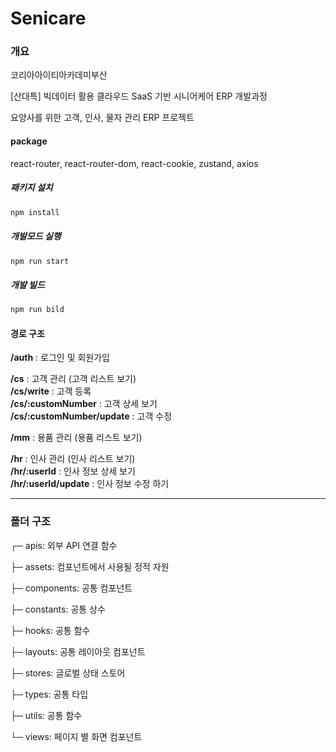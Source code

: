 # Senicare

### 개요
코리아아이티아카데미부산 

[산대특] 빅데이터 활용 클라우드 SaaS 기반 시니어케어 ERP 개발과정

요양사를 위한 고객, 인사, 물자 관리 ERP 프로젝트  

#### package
react-router, react-router-dom, react-cookie, zustand, axios  

##### 패키지 설치
```bash
npm install
```
##### 개발모드 실행
```bash
npm run start
```
##### 개발 빌드
```bash
npm run bild
```

#### 경로 구조
**/auth** : 로그인 및 회원가입 

**/cs** : 고객 관리  (고객 리스트 보기)  
**/cs/write** : 고객 등록  
**/cs/:customNumber** : 고객 상세 보기  
**/cs/:customNumber/update** : 고객 수정  

**/mm** : 용품 관리  (용품 리스트 보기)

**/hr** : 인사 관리  (인사 리스트 보기)  
**/hr/:userId** : 인사 정보 상세 보기  
**/hr/:userId/update** : 인사 정보 수정 하기

***

### 폴더 구조

┌─ apis: 외부 API 연결 함수    

├─ assets: 컴포넌트에서 사용될 정적 자원  

├─ components: 공통 컴포넌트

├─ constants: 공통 상수

├─ hooks: 공통 함수

├─ layouts: 공통 레이아웃 컴포넌트

├─ stores: 글로벌 상태 스토어  

├─ types: 공통 타입  

├─ utils: 공통 함수  

└─ views: 페이지 별 화면 컴포넌트


